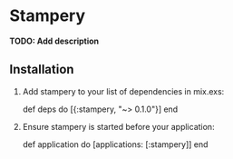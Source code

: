 # Stampery

**TODO: Add description**

## Installation

  1. Add stampery to your list of dependencies in mix.exs:

        def deps do
          [{:stampery, "~> 0.1.0"}]
        end

  2. Ensure stampery is started before your application:

        def application do
          [applications: [:stampery]]
        end
